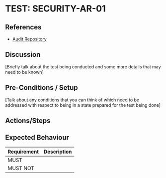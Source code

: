 # TEST: SECURITY-AR-01

## References

* [Audit Repository](../../../../../operations/security-administration/audit-repository.md)

## Discussion

\[Briefly talk about the test being conducted and some more details that may need to be known\]

## Pre-Conditions / Setup

\[Talk about any conditions that you can think of which need to be addressed with respect to being in a state prepared for the test being done\]

## Actions/Steps



## Expected Behaviour

| Requirement | Description |
| :--- | :--- |
| MUST |  |
| MUST NOT |  |


